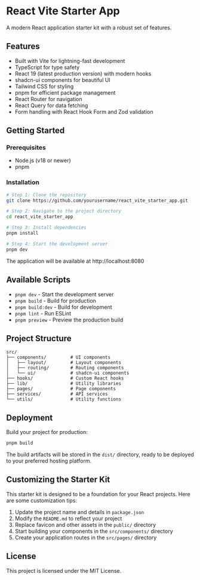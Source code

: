 # React Vite Starter App

A modern React application starter kit with a robust set of features.

## Features

- Built with Vite for lightning-fast development
- TypeScript for type safety
- React 19 (latest production version) with modern hooks
- shadcn-ui components for beautiful UI
- Tailwind CSS for styling
- pnpm for efficient package management
- React Router for navigation
- React Query for data fetching
- Form handling with React Hook Form and Zod validation

## Getting Started

### Prerequisites

- Node.js (v18 or newer)
- pnpm

### Installation

```sh
# Step 1: Clone the repository
git clone https://github.com/yourusername/react_vite_starter_app.git

# Step 2: Navigate to the project directory
cd react_vite_starter_app

# Step 3: Install dependencies
pnpm install

# Step 4: Start the development server
pnpm dev
```

The application will be available at http://localhost:8080

## Available Scripts

- `pnpm dev` - Start the development server
- `pnpm build` - Build for production
- `pnpm build:dev` - Build for development
- `pnpm lint` - Run ESLint
- `pnpm preview` - Preview the production build

## Project Structure

```
src/
├── components/         # UI components
│   ├── layout/         # Layout components
│   ├── routing/        # Routing components
│   └── ui/             # shadcn-ui components
├── hooks/              # Custom React hooks
├── lib/                # Utility libraries
├── pages/              # Page components
├── services/           # API services
└── utils/              # Utility functions
```

## Deployment

Build your project for production:

```sh
pnpm build
```

The build artifacts will be stored in the `dist/` directory, ready to be deployed to your preferred hosting platform.

## Customizing the Starter Kit

This starter kit is designed to be a foundation for your React projects. Here are some customization tips:

1. Update the project name and details in `package.json`
2. Modify the `README.md` to reflect your project
3. Replace favicon and other assets in the `public/` directory
4. Start building your components in the `src/components/` directory
5. Create your application routes in the `src/pages/` directory

## License

This project is licensed under the MIT License.
